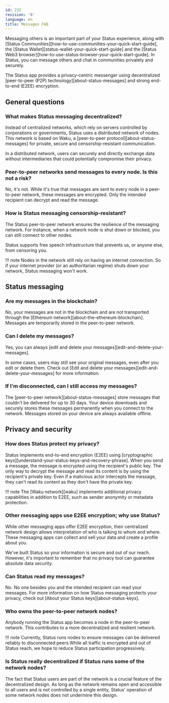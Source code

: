 ```yaml
---
id: 232
revision: '0'
language: en
title: Messages FAQ
---
```


Messaging others is an important part of your Status experience, along with [Status Communities][how-to-use-communities-your-quick-start-guide], the [Status Wallet][status-wallet-your-quick-start-guide] and the [Status Web3 browser][how-to-use-status-browser-your-quick-start-guide]. In Status, you can message others and chat in communities privately and securely.

The Status app provides a privacy-centric messenger using decentralized [peer-to-peer (P2P) technology][about-status-messages] and strong end-to-end (E2EE) encryption.

## General questions

### What makes Status messaging decentralized?

Instead of centralized networks, which rely on servers controlled by corporations or governments, Status uses a distributed network of nodes. This network is based on Waku, a [peer-to-peer protocol][about-status-messages] for private, secure and censorship-resistant communication.

In a distributed network, users can securely and directly exchange data without intermediaries that could potentially compromise their privacy.

### Peer-to-peer networks send messages to every node. Is this not a risk?

No, it's not. While it's true that messages are sent to every node in a peer-to-peer network, these messages are encrypted. Only the intended recipient can decrypt and read the message.

### How is Status messaging censorship-resistant?

The Status peer-to-peer network ensures the resilience of the messaging network. For instance, when a network node is shut down or blocked, you can still connect to other nodes.

Status supports free speech infrastructure that prevents us, or anyone else, from censoring you.

!!! note
Nodes in the network still rely on having an internet connection. So if your internet provider (or an authoritarian regime) shuts down your network, Status messaging won't work.

## Status messaging

### Are my messages in the blockchain?

No, your messages are not in the blockchain and are not transported through the [Ethereum network][about-the-ethereum-blockchain]. Messages are temporarily stored in the peer-to-peer network.

### Can I delete my messages?

Yes, you can always [edit and delete your messages][edit-and-delete-your-messages].

In some cases, users may still see your original messages, even after you edit or delete them. Check out [Edit and delete your messages][edit-and-delete-your-messages] for more information.

### If I'm disconnected, can I still access my messages?

The [peer-to-peer network][about-status-messages] store messages that couldn't be delivered for up to 30 days. Your device downloads and securely stores these messages permanently when you connect to the network. Messages stored on your device are always available offline.

## Privacy and security

### How does Status protect my privacy?

Status implements end-to-end encryption (E2EE) using [cryptographic keys][understand-your-status-keys-and-recovery-phrase]. When you send a message, the message is encrypted using the recipient's public key. The only way to decrypt the message and read its content is by using the recipient's private key. Even if a malicious actor intercepts the message, they can't read its content as they don't have the private key.

!!! note
The [Waku network][waku] implements additional privacy capabilities in addition to E2EE, such as sender anonymity or metadata protection.

### Other messaging apps use E2EE encryption; why use Status?

While other messaging apps offer E2EE encryption, their centralized network design allows interpretation of who is talking to whom and where. These messaging apps can collect and sell your data and create a profile about you.

We've built Status so your information is secure and out of our reach. However, it's important to remember that no privacy tool can guarantee absolute data security.

### Can Status read my messages?

No. No one besides you and the intended recipient can read your messages. For more information on how Status messaging protects your privacy, check out [About your Status keys][about-status-keys].

### Who owns the peer-to-peer network nodes?

Anybody running the Status app becomes a node in the peer-to-peer network. This contributes to a more decentralized and resilient network.

!!! note
Currently, Status runs nodes to ensure messages can be delivered reliably to disconnected peers.While all traffic is encrypted and out of Status reach, we hope to reduce Status participation progressively.

### Is Status really decentralized if Status runs some of the network nodes?

The fact that Status users are part of the network is a crucial feature of the decentralized design. As long as the network remains open and accessible to all users and is not controlled by a single entity, Status' operation of some network nodes does not undermine this design.
